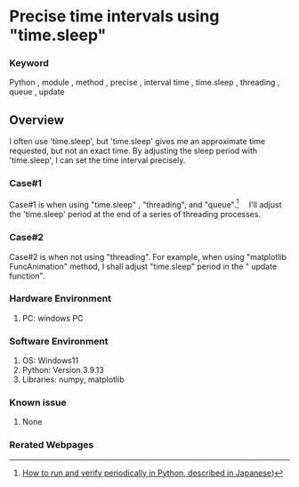 # Precise time intervals using "time.sleep"

### Keyword
Python , module , method , precise , interval time , time.sleep , threading , queue , update 

## Overview
I often use 'time.sleep', but 'time.sleep' gives me an approximate time requested, but not an exact time.
By adjusting the sleep period with 'time.sleep', I can set the time interval precisely.

### Case#1
Case#1 is when using "time.sleep" , "threading", and "queue".[^1]  　I'll adjust the 'time.sleep' period at the end of a series of threading processes.

### Case#2
Case#2 is when not using "threading". For example, when using "matplotlib FuncAnimation" method, I shall adjust "time.sleep" period in the " update function".
   
### Hardware Environment
  1. PC: windows PC
     
### Software Environment
  1. OS: Windows11
  2. Python: Version 3.9.13
  3. Libraries: numpy, matplotlib
     
### Known issue
  1. None
     
### Rerated Webpages
[^1]: [How to run and verify periodically in Python,  described in Japanese](https://qiita.com/montblanc18/items/05715730d99d450fd0d3))
